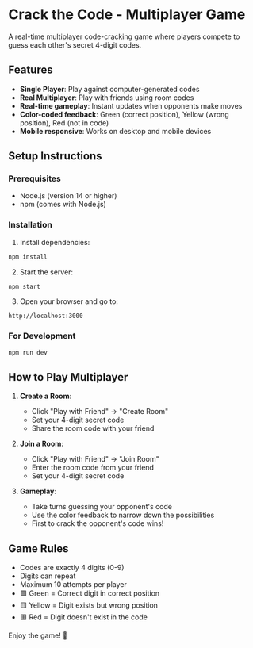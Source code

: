 # Crack the Code - Multiplayer Game

A real-time multiplayer code-cracking game where players compete to guess each other's secret 4-digit codes.

## Features

- **Single Player**: Play against computer-generated codes
- **Real Multiplayer**: Play with friends using room codes
- **Real-time gameplay**: Instant updates when opponents make moves
- **Color-coded feedback**: Green (correct position), Yellow (wrong position), Red (not in code)
- **Mobile responsive**: Works on desktop and mobile devices

## Setup Instructions

### Prerequisites
- Node.js (version 14 or higher)
- npm (comes with Node.js)

### Installation

1. Install dependencies:
```bash
npm install
```

2. Start the server:
```bash
npm start
```

3. Open your browser and go to:
```
http://localhost:3000
```

### For Development
```bash
npm run dev
```

## How to Play Multiplayer

1. **Create a Room**: 
   - Click "Play with Friend" → "Create Room"
   - Set your 4-digit secret code
   - Share the room code with your friend

2. **Join a Room**:
   - Click "Play with Friend" → "Join Room" 
   - Enter the room code from your friend
   - Set your 4-digit secret code

3. **Gameplay**:
   - Take turns guessing your opponent's code
   - Use the color feedback to narrow down the possibilities
   - First to crack the opponent's code wins!

## Game Rules

- Codes are exactly 4 digits (0-9)
- Digits can repeat
- Maximum 10 attempts per player
- 🟩 Green = Correct digit in correct position
- 🟨 Yellow = Digit exists but wrong position  
- 🟥 Red = Digit doesn't exist in the code

Enjoy the game! 🎯
